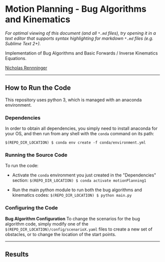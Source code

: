 # Motion Planning - Bug Algorithms and Kinematics
*For optimal viewing of this document (and all `*.md` files), try opening it in a text editor that supports syntax highlighting for markdown `*.md` files (e.g. Sublime Text 2+).*

Implementation of Bug Algorithms and Basic Forwards / Inverse Kinematics Equations.

[Nicholas Rennninger](https://github.com/nicholasRenninger)

---

## How to Run the Code

This repository uses python 3, which is managed with an anaconda environment.

### Dependencies
In order to obtain all dependencies, you simply need to install anaconda for your OS, and then run from any shell with the `conda` command on its path:

`$(REPO_DIR_LOCATION) $ conda env create -f conda/environment.yml`


### Running the Source Code

To run the code:

* Activate the `conda` environment you just created in the "Dependencies" section: `$(REPO_DIR_LOCATION) $ conda activate motionPlanning1`

* Run the main python module to run both the bug algorithms and kinematics codes: `$(REPO_DIR_LOCATION) $ python main.py`


### Configuring the Code

**Bug Algorithm Configuration**
To change the scenarios for the bug algorithm code, simply modify one of the `$(REPO_DIR_LOCATION)/config/scenarioX.yaml` files to create a new set of obstacles, or to change the location of the start points.

---

## Results

<!-- ![Alt](Figures/LDBA.PNG "Specification Buchi Automaton") -->
